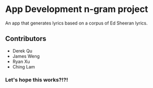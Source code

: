 # App Development n-gram project
An app that generates lyrics based on a corpus of Ed Sheeran lyrics.
## Contributors  
* Derek Qu
* James Weng
* Ryan Xu
* Ching Lam

### Let's hope this works?!?! 
